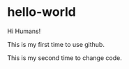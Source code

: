 # hello-world

Hi  Humans!

This is my first time to use github.

This is my second time to change  code.
